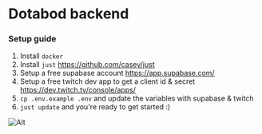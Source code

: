 # Dotabod backend

### Setup guide

1. Install `docker`
1. Install `just` https://github.com/casey/just
1. Setup a free supabase account https://app.supabase.com/
1. Setup a free twitch dev app to get a client id & secret https://dev.twitch.tv/console/apps/
1. `cp .env.example .env` and update the variables with supabase & twitch
1. `just update` and you're ready to get started :)

![Alt](https://repobeats.axiom.co/api/embed/943063b4aa73d534ab5d3c1a2f2406c1bf73ba1a.svg "Repobeats analytics image")
